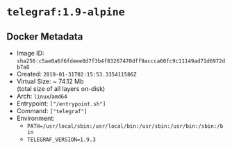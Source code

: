 # `telegraf:1.9-alpine`

## Docker Metadata

- Image ID: `sha256:c5ae0a6f6fdeee0d7f3b4f83267470dff9accca60fc9c11149ad71d6972db7a8`
- Created: `2019-01-31T02:15:53.335411586Z`
- Virtual Size: ~ 74.12 Mb  
  (total size of all layers on-disk)
- Arch: `linux`/`amd64`
- Entrypoint: `["/entrypoint.sh"]`
- Command: `["telegraf"]`
- Environment:
  - `PATH=/usr/local/sbin:/usr/local/bin:/usr/sbin:/usr/bin:/sbin:/bin`
  - `TELEGRAF_VERSION=1.9.3`
